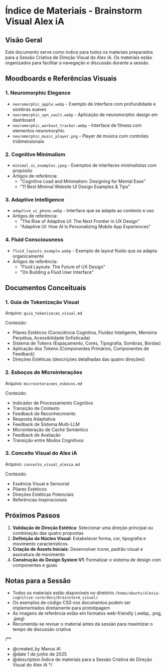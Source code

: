 # Índice de Materiais - Brainstorm Visual Alex iA

## Visão Geral
Este documento serve como índice para todos os materiais preparados para a Sessão Criativa de Direção Visual do Alex iA. Os materiais estão organizados para facilitar a navegação e discussão durante a sessão.

## Moodboards e Referências Visuais

### 1. Neuromorphic Elegance
- `neuromorphic_apple.webp` - Exemplo de interface com profundidade e sombras suaves
- `neuromorphic_vpn_vault.webp` - Aplicação de neuromorphic design em dashboard
- `neuromorphic_workout_tracker.webp` - Interface de fitness com elementos neuromorphic
- `neuromorphic_music_player.png` - Player de música com controles tridimensionais

### 2. Cognitive Minimalism
- `minimal_ui_examples.jpeg` - Exemplos de interfaces minimalistas com propósito
- Artigos de referência:
  - "Cognitive Load and Minimalism: Designing for Mental Ease"
  - "11 Best Minimal Website UI Design Examples & Tips"

### 3. Adaptive Intelligence
- `adaptive_ui_phone.webp` - Interface que se adapta ao contexto e uso
- Artigos de referência:
  - "The Rise of Adaptive UI: The Next Frontier in UX Design"
  - "Adaptive UI: How AI Is Personalizing Mobile App Experiences"

### 4. Fluid Consciousness
- `fluid_layouts_example.webp` - Exemplo de layout fluido que se adapta organicamente
- Artigos de referência:
  - "Fluid Layouts: The Future of UX Design"
  - "On Building a Fluid User Interface"

## Documentos Conceituais

### 1. Guia de Tokenização Visual
Arquivo: `guia_tokenizacao_visual.md`

Conteúdo:
- Pilares Estéticos (Consciência Cognitiva, Fluidez Inteligente, Memória Perpétua, Acessibilidade Sofisticada)
- Sistema de Tokens (Espaçamento, Cores, Tipografia, Sombras, Bordas)
- Aplicação dos Tokens (Componentes Primários, Componentes de Feedback)
- Direções Estéticas (descrições detalhadas das quatro direções)

### 2. Esboços de Microinterações
Arquivo: `microinteracoes_esbocos.md`

Conteúdo:
- Indicador de Processamento Cognitivo
- Transição de Contexto
- Feedback de Reconhecimento
- Resposta Adaptativa
- Feedback de Sistema Multi-LLM
- Microinteração de Cache Semântico
- Feedback de Avaliação
- Transição entre Modos Cognitivos

### 3. Conceito Visual do Alex iA
Arquivo: `conceito_visual_alexia.md`

Conteúdo:
- Essência Visual e Sensorial
- Pilares Estéticos
- Direções Estéticas Potenciais
- Referências Inspiracionais

## Próximos Passos

1. **Validação de Direção Estética**: Selecionar uma direção principal ou combinação das quatro propostas
2. **Definição do Núcleo Visual**: Estabelecer forma, cor, tipografia e movimento característicos
3. **Criação de Assets Iniciais**: Desenvolver ícone, padrão visual e assinatura de movimento
4. **Construção do Design System V1**: Formalizar o sistema de design com componentes e guias

## Notas para a Sessão

- Todos os materiais estão disponíveis no diretório `/home/ubuntu/alexia-cognitive-core/docs/brainstorm_visual/`
- Os exemplos de código CSS nos documentos podem ser implementados diretamente para prototipagem
- As imagens de referência estão em formatos web-friendly (.webp, .png, .jpeg)
- Recomenda-se revisar o material antes da sessão para maximizar o tempo de discussão criativa

/**
 * @created_by Manus AI
 * @date 1 de junho de 2025
 * @description Índice de materiais para a Sessão Criativa de Direção Visual do Alex iA
 */
